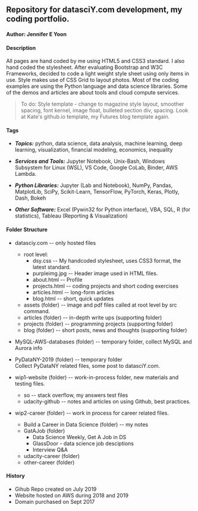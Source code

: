 ## Repository for datasciY.com development, my coding portfolio.  

#### Author: Jennifer E Yoon  

#### Description  

All pages are hand coded by me using HTML5 and CSS3 standard.  I also hand coded the stylesheet.  After evaluating Bootstrap and W3C  Frameworks, decided to code a light weight style sheet using only items in use.  Style makes use of CSS Grid to layout photos.  Most of the coding examples are using the Python language and data science libraries.  Some of the demos and articles are about tools and cloud compute services.  

>To do: Style template - change to magazine style layout, smoother spacing, font kernel, image float, bulleted section div, spacing.  Look at Kate's github.io template, my Futures blog template again.  

#### Tags  
  
 * ***Topics:*** python, data science, data analysis, machine learning, deep learning, visualization, financial modeling, economics, inequality  

 * ***Services and Tools:*** Jupyter Notebook, Unix-Bash, Windows Subsystem for Linux (WSL), VS Code, Google CoLab, Binder, AWS Lambda.

 * ***Python Libraries:*** Jupyter (Lab and Notebook), NumPy, Pandas, MatplotLib, SciPy, Scikit-Learn, TensorFlow, PyTorch, Keras, Plotly, Dash, Bokeh  

 * ***Other Software:*** Excel (Pywin32 for Python interface), VBA, SQL, R (for statistics), Tableau (Reporting & Visualization)    

#### Folder Structure  

 * datasciy.com -- only hosted files
   * root level:
     - dsy.css -- My handcoded stylesheet, uses CSS3 format, the latest standard.
     - purpleimg.jpg -- Header image used in HTML files.
     - about.html -- Profile
     - projects.html -- coding projects and short coding exercises 
     - articles.html -- long-form articles
     - blog.html -- short, quick updates 
   * assets (folder) -- image and pdf files called at root level by src command.
   * articles (folder) -- in-depth write ups (supporting folder)
   * projects (folder) -- programming projects (supporting folder)
   * blog (folder) -- short posts, news and thoughts (supporting folder)
 
 * MySQL-AWS-databases (folder) -- temporary folder, collect MySQL and Aurora info  

 * PyDataNY-2019 (folder) -- temporary folder  
   Collect PyDataNY related files, some post to datasciY.com.  

 * wip1-website (folder) -- work-in-process folder, new materials and testing files.  
   * so -- stack overflow, my answers test files
   * udacity-github -- notes and articles on using Github, best practices.  
 
 * wip2-career (folder) -- work in process for career related files.  
    * Build a Career in Data Science (folder) -- my notes
    * GatAJob (folder) 
       - Data Science Weekly, Get A Job in DS
       - GlassDoor - data science job desciptions
       - Interview Q&A
    * udacity-career (folder) 
    * other-career (folder)

#### History  

 * Gihub Repo created on July 2019
 * Website hosted on AWS during 2018 and 2019
 * Domain purchased on Sept 2017  

